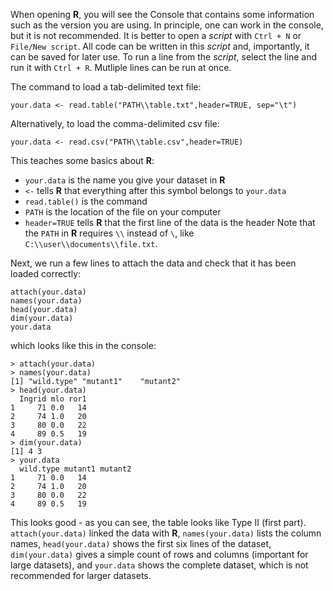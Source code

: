 When opening **R**, you will see the Console that contains some information such as the version you are using. 
In principle, one can work in the console, but it is not recommended. 
It is better to open a *script* with `Ctrl + N` or `File/New script`. 
All code can be written in this *script* and, importantly, it can be saved for later use. 
To run a line from the *script*, select the line and run it with `Ctrl + R`. Mutliple lines can be run at once.

The command to load a tab-delimited text file:
```
your.data <- read.table("PATH\\table.txt",header=TRUE, sep="\t")
```

Alternatively, to load the comma-delimited csv file:
```
your.data <- read.csv("PATH\\table.csv",header=TRUE)
```

This teaches some basics about **R**:
- `your.data` is the name you give your dataset in **R**
- `<-` tells **R** that everything after this symbol belongs to `your.data`
- `read.table()` is the command
- `PATH` is the location of the file on your computer
- `header=TRUE` tells **R** that the first line of the data is the header
Note that the `PATH` in **R** requires `\\` instead of `\`, like `C:\\user\\documents\\file.txt`.


Next, we run a few lines to attach the data and check that it has been loaded correctly:
```
attach(your.data)
names(your.data)
head(your.data)
dim(your.data)
your.data
```
which looks like this in the console:
```
> attach(your.data)
> names(your.data)
[1] "wild.type" "mutant1"    "mutant2"  
> head(your.data)
  Ingrid mlo ror1
1     71 0.0   14
2     74 1.0   20
3     80 0.0   22
4     89 0.5   19
> dim(your.data)
[1] 4 3
> your.data
  wild.type mutant1 mutant2
1     71 0.0   14
2     74 1.0   20
3     80 0.0   22
4     89 0.5   19
``` 

This looks good - as you can see, the table looks like Type II (first part). `attach(your.data)` linked the data with **R**, `names(your.data)` lists the column names, `head(your.data)` shows the first six lines of the dataset, `dim(your.data)` gives a simple count of rows and columns (important for large datasets), and `your.data` shows the complete dataset, which is not recommended for larger datasets.
